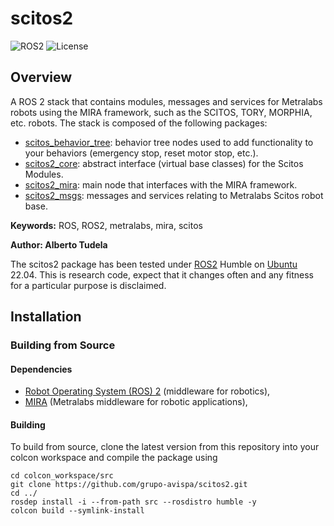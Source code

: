 # scitos2

![ROS2](https://img.shields.io/badge/ros2-humble-blue?logo=ros&logoColor=white)
![License](https://img.shields.io/github/license/grupo-avispa/scitos2)

## Overview

A ROS 2 stack that contains modules, messages and services for Metralabs robots using the MIRA framework, such as the SCITOS, TORY, MORPHIA, etc. robots. The stack is composed of the following packages:

 * [scitos_behavior_tree]: behavior tree nodes used to add functionality to your behaviors (emergency stop, reset motor stop, etc.).
 * [scitos2_core]: abstract interface (virtual base classes) for the Scitos Modules.
 * [scitos2_mira]: main node that interfaces with the MIRA framework.
 * [scitos2_msgs]: messages and services relating to Metralabs Scitos robot base.

**Keywords:** ROS, ROS2, metralabs, mira, scitos

**Author: Alberto Tudela<br />**

The scitos2 package has been tested under [ROS2] Humble on [Ubuntu] 22.04. This is research code, expect that it changes often and any fitness for a particular purpose is disclaimed.

## Installation

### Building from Source

#### Dependencies

- [Robot Operating System (ROS) 2](https://docs.ros.org/en/humble/) (middleware for robotics),
- [MIRA](https://www.mira-project.org/) (Metralabs middleware for robotic applications),

#### Building

To build from source, clone the latest version from this repository into your colcon workspace and compile the package using

	cd colcon_workspace/src
	git clone https://github.com/grupo-avispa/scitos2.git
	cd ../
	rosdep install -i --from-path src --rosdistro humble -y
	colcon build --symlink-install

[Ubuntu]: https://ubuntu.com/
[ROS2]: https://docs.ros.org/en/humble/
[scitos_behavior_tree]: /scitos_behavior_tree
[scitos2_mira]: /scitos2_mira
[scitos2_core]: /scitos2_core
[scitos2_msgs]: /scitos2_msgs
